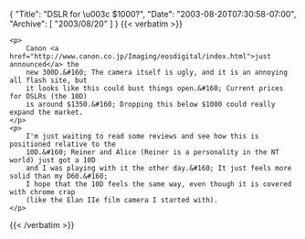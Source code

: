 {
  "Title": "DSLR for \u003c $1000?",
  "Date": "2003-08-20T07:30:58-07:00",
  "Archive": [
    "2003/08/20"
  ]
}
{{< verbatim >}}

    <p>
        Canon <a href="http://www.canon.co.jp/Imaging/eosdigital/index.html">just announced</a> the
        new 300D.&#160; The camera itself is ugly, and it is an annoying all flash site, but
        it looks like this could bust things open.&#160; Current prices for DSLRs (the 10D)
        is around $1350.&#160; Dropping this below $1000 could really expand the market.
    </p>
    <p>
        I'm just waiting to read some reviews and see how this is positioned relative to the
        10D.&#160; Reiner and Alice (Reiner is a personality in the NT world) just got a 10D
        and I was playing with it the other day.&#160; It just feels more solid than my D60.&#160;
        I hope that the 10D feels the same way, even though it is covered with chrome crap
        (like the Elan IIe film camera I started with).
    </p>

{{< /verbatim >}}
